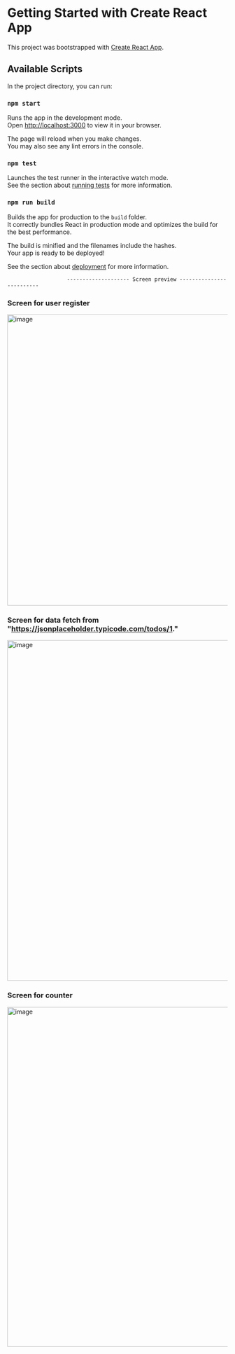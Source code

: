# Getting Started with Create React App

This project was bootstrapped with [Create React App](https://github.com/facebook/create-react-app).

## Available Scripts

In the project directory, you can run:

### `npm start`

Runs the app in the development mode.\
Open [http://localhost:3000](http://localhost:3000) to view it in your browser.

The page will reload when you make changes.\
You may also see any lint errors in the console.

### `npm test`

Launches the test runner in the interactive watch mode.\
See the section about [running tests](https://facebook.github.io/create-react-app/docs/running-tests) for more information.

### `npm run build`

Builds the app for production to the `build` folder.\
It correctly bundles React in production mode and optimizes the build for the best performance.

The build is minified and the filenames include the hashes.\
Your app is ready to be deployed!

See the section about [deployment](https://facebook.github.io/create-react-app/docs/deployment) for more information.

                       -------------------- Screen preview -------------------------

### Screen for user register

<img width="665" alt="image" src="https://github.com/JulieAnneRose96/react-counter-test/assets/92964930/1d5fd6ac-016a-4d01-9b62-6685526d2903">


### Screen for data fetch from "https://jsonplaceholder.typicode.com/todos/1."

<img width="778" alt="image" src="https://github.com/JulieAnneRose96/react-counter-test/assets/92964930/7d785899-9a3d-43f1-9e75-89e38a74054e">


### Screen for counter 

<img width="776" alt="image" src="https://github.com/JulieAnneRose96/react-counter-test/assets/92964930/49b80579-d827-4a46-ac61-4247ba41e364">


